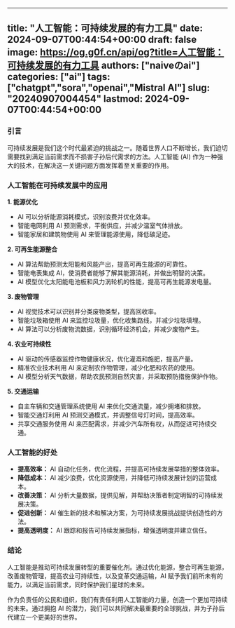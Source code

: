 
---
title: "人工智能：可持续发展的有力工具"
date: 2024-09-07T00:44:54+00:00
draft: false
image: https://og.g0f.cn/api/og?title=人工智能：可持续发展的有力工具
authors: ["naiveのai"]
categories: ["ai"]
tags: ["chatgpt","sora","openai","Mistral AI"]
slug: "20240907004454"
lastmod: 2024-09-07T00:44:54+00:00
---
### 引言

可持续发展是我们这个时代最紧迫的挑战之一。随着世界人口不断增长，我们迫切需要找到满足当前需求而不损害子孙后代需求的方法。人工智能 (AI) 作为一种强大的技术，在解决这一关键问题方面发挥着至关重要的作用。

### 人工智能在可持续发展中的应用

**1. 能源优化**

* AI 可以分析能源消耗模式，识别浪费并优化效率。
* 智能电网利用 AI 预测需求，平衡供应，并减少温室气体排放。
* 智能家居和建筑物使用 AI 来管理能源使用，降低碳足迹。

**2. 可再生能源整合**

* AI 算法帮助预测太阳能和风能产出，提高可再生能源的可靠性。
* 智能电表集成 AI，使消费者能够了解其能源消耗，并做出明智的决策。
* AI 模型优化太阳能电池板和风力涡轮机的性能，提高可再生能源发电量。

**3. 废物管理**

* AI 视觉技术可以识别并分类废物类型，提高回收率。
* 智能垃圾箱使用 AI 来监控垃圾量，优化收集路线，并减少垃圾填埋。
* AI 算法可以分析废物流数据，识别循环经济机会，并减少废物产生。

**4. 农业可持续性**

* AI 驱动的传感器监控作物健康状况，优化灌溉和施肥，提高产量。
* 精准农业技术利用 AI 来定制农作物管理，减少化肥和农药的使用。
* AI 模型分析天气数据，帮助农民预测自然灾害，并采取预防措施保护作物。

**5. 交通运输**

* 自主车辆和交通管理系统使用 AI 来优化交通流量，减少拥堵和排放。
* 智能交通灯利用 AI 预测交通模式，并调整信号灯时间，提高效率。
* 共享交通服务使用 AI 来匹配需求，并减少汽车所有权，从而促进可持续交通。

### 人工智能的好处

* **提高效率：** AI 自动化任务，优化流程，并提高可持续发展举措的整体效率。
* **降低成本：** AI 减少浪费，优化资源使用，并降低可持续发展计划的运营成本。
* **改善决策：** AI 分析大量数据，提供见解，并帮助决策者制定明智的可持续发展决策。
* **促进创新：** AI 催生新的技术和解决方案，为可持续发展挑战提供创造性的方法。
* **提高透明度：** AI 跟踪和报告可持续发展指标，增强透明度并建立信任。

### 结论

人工智能是推动可持续发展转型的重要催化剂。通过优化能源，整合可再生能源，改善废物管理，提高农业可持续性，以及变革交通运输，AI 赋予我们前所未有的能力，以满足当前需求，同时保护我们星球的未来。

作为负责任的公民和组织，我们有责任利用人工智能的力量，创造一个更加可持续的未来。通过拥抱 AI 的潜力，我们可以共同解决最重要的全球挑战，并为子孙后代建立一个更美好的世界。